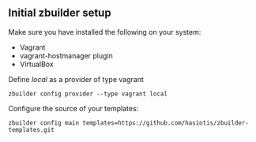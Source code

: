 ## Initial zbuilder setup

Make sure you have installed the following on your system:

* Vagrant
* vagrant-hostmanager plugin
* VirtualBox

Define *local* as a provider of type vagrant
``` shell
zbuilder config provider --type vagrant local
```

Configure the source of your templates:
``` shell
zbuilder config main templates=https://github.com/hasiotis/zbuilder-templates.git
```
